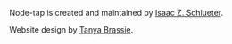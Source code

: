 Node-tap is created and maintained by [Isaac Z. Schlueter](https://izs.me).

Website design by [Tanya Brassie](https://tanyabrassie.com).

